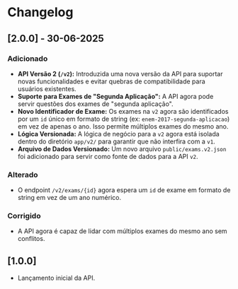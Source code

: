 # Changelog

## [2.0.0] - 30-06-2025

### Adicionado

-   **API Versão 2 (`/v2`):** Introduzida uma nova versão da API para suportar novas funcionalidades e evitar quebras de compatibilidade para usuários existentes.
-   **Suporte para Exames de "Segunda Aplicação":** A API agora pode servir questões dos exames de "segunda aplicação".
-   **Novo Identificador de Exame:** Os exames na `v2` agora são identificados por um `id` único em formato de string (ex: `enem-2017-segunda-aplicacao`) em vez de apenas o ano. Isso permite múltiplos exames do mesmo ano.
-   **Lógica Versionada:** A lógica de negócio para a `v2` agora está isolada dentro do diretório `app/v2/` para garantir que não interfira com a `v1`.
-   **Arquivo de Dados Versionado:** Um novo arquivo `public/exams.v2.json` foi adicionado para servir como fonte de dados para a API `v2`.

### Alterado

-   O endpoint `/v2/exams/{id}` agora espera um `id` de exame em formato de string em vez de um ano numérico.

### Corrigido

-   A API agora é capaz de lidar com múltiplos exames do mesmo ano sem conflitos.

## [1.0.0]

-   Lançamento inicial da API.
